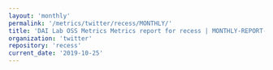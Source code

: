 ```yaml
---
layout: 'monthly'
permalink: '/metrics/twitter/recess/MONTHLY/'
title: 'DAI Lab OSS Metrics Metrics report for recess | MONTHLY-REPORT-2019-10-25'
organization: 'twitter'
repository: 'recess'
current_date: '2019-10-25'
---
```

